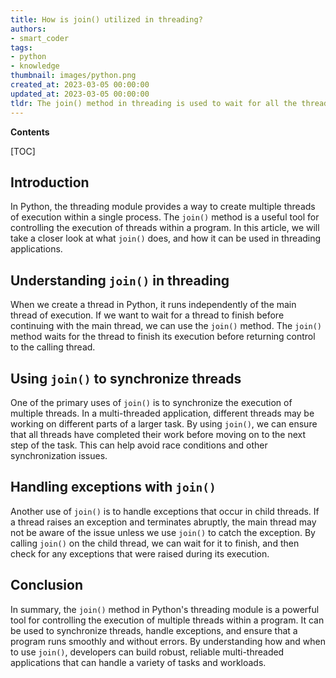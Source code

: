 ```yaml
---
title: How is join() utilized in threading?
authors:
- smart_coder
tags:
- python
- knowledge
thumbnail: images/python.png
created_at: 2023-03-05 00:00:00
updated_at: 2023-03-05 00:00:00
tldr: The join() method in threading is used to wait for all the threads to complete their execution before moving on to the next step in the program.
---
```


**Contents**

[TOC]

## Introduction

In Python, the threading module provides a way to create multiple threads of execution within a single process. The `join()` method is a useful tool for controlling the execution of threads within a program. In this article, we will take a closer look at what `join()` does, and how it can be used in threading applications.

## Understanding `join()` in threading

When we create a thread in Python, it runs independently of the main thread of execution. If we want to wait for a thread to finish before continuing with the main thread, we can use the `join()` method. The `join()` method waits for the thread to finish its execution before returning control to the calling thread.

## Using `join()` to synchronize threads

One of the primary uses of `join()` is to synchronize the execution of multiple threads. In a multi-threaded application, different threads may be working on different parts of a larger task. By using `join()`, we can ensure that all threads have completed their work before moving on to the next step of the task. This can help avoid race conditions and other synchronization issues.

## Handling exceptions with `join()`

Another use of `join()` is to handle exceptions that occur in child threads. If a thread raises an exception and terminates abruptly, the main thread may not be aware of the issue unless we use `join()` to catch the exception. By calling `join()` on the child thread, we can wait for it to finish, and then check for any exceptions that were raised during its execution.

## Conclusion

In summary, the `join()` method in Python's threading module is a powerful tool for controlling the execution of multiple threads within a program. It can be used to synchronize threads, handle exceptions, and ensure that a program runs smoothly and without errors. By understanding how and when to use `join()`, developers can build robust, reliable multi-threaded applications that can handle a variety of tasks and workloads.
